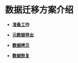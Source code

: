 # 数据迁移方案介绍<a name="mrs_01_0701"></a>

-   **[准备工作](准备工作.md)**  

-   **[元数据导出](元数据导出.md)**  

-   **[数据拷贝](数据拷贝.md)**  

-   **[数据恢复](数据恢复.md)**  


